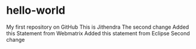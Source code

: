 # hello-world
My first repository on GitHub
This is Jithendra
The second change
Added this Statement from Webmatrix
Added this statement from Eclipse
Second change